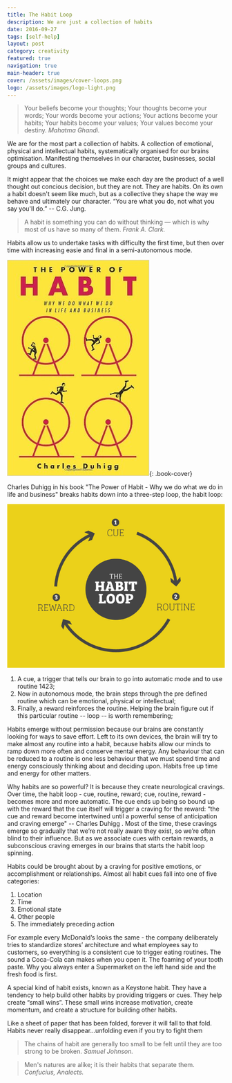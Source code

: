 ```yaml
---
title: The Habit Loop
description: We are just a collection of habits
date: 2016-09-27
tags: [self-help]
layout: post
category: creativity
featured: true
navigation: true
main-header: true
cover: /assets/images/cover-loops.png
logo: /assets/images/logo-light.png
---
```

> Your beliefs become your thoughts; Your thoughts become your words; Your words become your actions; Your actions become your habits; Your habits become your values; Your values become your destiny.
> <cite> Mahatma Ghandi.

We are for the most part a collection of habits. A collection of emotional, physical and intellectual habits, systematically organised for our brains optimisation. Manifesting themselves in our character, businesses, social groups and cultures.

It might appear that the choices we make each day are the product of a well thought out concious decision, but they are not. They are habits. On its own a habit doesn't seem like much, but as a collective they shape the way we behave and ultimately our character. “You are what you do, not what you say you'll do.” -- C.G. Jung.

> A habit is something you can do without thinking — which is why most of us have so many of them.
> <cite> Frank A. Clark.

Habits allow us to undertake tasks with difficulty the first time, but then over time with increasing easie and final in a semi-autonomous mode.

![The Power of Habit - Why we do what we do in life and business Book Cover](/assets/images/book-power-of-habit.jpg "The Power of Habit - Why we do what we do in life and business"){: .book-cover}

Charles Duhigg in his book "The Power of Habit - Why we do what we do in life and business" breaks habits down into a three-step loop, the habit loop:

![The Power of Habit - Why we do what we do in life and business Book Cover](/assets/images/the-habit-loop.jpg "The Power of Habit - Why we do what we do in life and business")

1. A cue, a trigger that tells our brain to go into automatic mode and to use routine 1423;
2. Now in autonomous mode, the brain steps through the pre defined routine which can be emotional, physical or intellectual;
3. Finally, a reward reinforces the routine. Helping the brain figure out if this particular routine -- loop -- is worth remembering;

Habits emerge without permission because our brains are constantly looking for ways to save effort. Left to its own devices, the brain will try to make almost any routine into a habit, because habits allow our minds to ramp down more often and conserve mental energy. Any behaviour that can be reduced to a routine is one less behaviour that we must spend time and energy consciously thinking about and deciding upon. Habits free up time and energy for other matters.

Why habits are so powerful? It is because they create neurological cravings. Over time, the habit loop - cue, routine, reward; cue, routine, reward - becomes more and more automatic. The cue ends up being so bound up with the reward that the cue itself will trigger a craving for the reward: “the cue and reward become intertwined until a powerful sense of anticipation and craving emerge" -- Charles Duhigg . Most of the time, these cravings emerge so gradually that we’re not really aware they exist, so we’re often blind to their influence. But as we associate cues with certain rewards, a subconscious craving emerges in our brains that starts the habit loop spinning.

Habits could be brought about by a craving for positive emotions, or accomplishment or relationships.  Almost all habit cues fall into one of five categories:

1. Location
2. Time
3. Emotional state
4. Other people
5. The immediately preceding action

For example every McDonald’s looks the same - the company deliberately tries to standardize stores’ architecture and what employees say to customers, so everything is a consistent cue to trigger eating routines. The sound a Coca-Cola can makes when you open it. The foaming of your tooth paste. Why you always enter a Supermarket on the left hand side and the fresh food is first.

A special kind of habit exists, known as a Keystone habit. They have a tendency to help build other habits by providing triggers or cues. They help create “small wins”. These small wins increase motivation, create momentum, and create a structure for building other habits.

Like a sheet of paper that has been folded, forever it will fall to that fold. Habits never really disappear…unfolding even if you try to fight them

> The chains of habit are generally too small to be felt until they are too strong to be broken.
> <cite> Samuel Johnson.

> Men's natures are alike; it is their habits that separate them.
> <cite> Confucius, Analects.